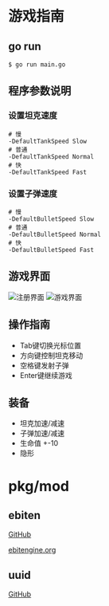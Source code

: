 # 游戏指南

## go run

```shell
$ go run main.go
```

## 程序参数说明

### 设置坦克速度

```shell
# 慢
-DefaultTankSpeed Slow
# 普通
-DefaultTankSpeed Normal
# 快
-DefaultTankSpeed Fast
```

### 设置子弹速度

```shell
# 慢
-DefaultBulletSpeed Slow
# 普通
-DefaultBulletSpeed Normal
# 快
-DefaultBulletSpeed Fast
```

## 游戏界面

![注册界面](https://github.com/xiangqians/tank-go/raw/master/doc/img/reg.png)
![游戏界面](https://github.com/xiangqians/tank-go/raw/master/doc/img/game.png)

## 操作指南

- Tab键切换光标位置
- 方向键控制坦克移动
- 空格键发射子弹
- Enter键继续游戏

## 装备

- 坦克加速/减速
- 子弹加速/减速
- 生命值 +-10
- 隐形

# pkg/mod

## ebiten

[GitHub](https://github.com/hajimehoshi/ebiten)

[ebitengine.org](https://ebitengine.org/)

## uuid

[GitHub](https://github.com/google/uuid)

